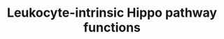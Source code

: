 ---
annotations:
- id: CL:0000738
  parent: native cell
  type: Cell Type Ontology
  value: leukocyte
- id: PW:0001515
  parent: signaling pathway
  type: Pathway Ontology
  value: Hippo signaling pathway
- id: CL:0000084
  parent: native cell
  type: Cell Type Ontology
  value: T cell
- id: DOID:162
  parent: disease of cellular proliferation
  type: Disease Ontology
  value: cancer
- id: PW:0000023
  parent: regulatory pathway
  type: Pathway Ontology
  value: immune response pathway
authors:
- Ariutta
- Marvin M2
- Elisson nl
- Fehrhart
- Eweitz
description: 'The Hippo signaling pathway can regulate T lymphocyte proliferation
  and survival, giving rise to implications for cancer and immunology.  Solid lines:
  direct interactions Dotted lines: indirect (or not fully delineated) mechanisms'
last-edited: 2021-12-23
organisms:
- Homo sapiens
redirect_from:
- /index.php/Pathway:WP4542
- /instance/WP4542
revision: null
schema-jsonld:
- '@context': https://schema.org/
  '@id': https://wikipathways.github.io/pathways/WP4542.html
  '@type': Dataset
  creator:
    '@type': Organization
    name: WikiPathways
  description: 'The Hippo signaling pathway can regulate T lymphocyte proliferation
    and survival, giving rise to implications for cancer and immunology.  Solid lines:
    direct interactions Dotted lines: indirect (or not fully delineated) mechanisms'
  keywords:
  - ADAP
  - BLIMP1
  - Blimp1
  - CCR7
  - CD19
  - FOXO1
  - FOXO3
  - FOXO4
  - FOXO6
  - FOXP3
  - Kindlin-3
  - LATS1
  - LATS2
  - LFA-1
  - LPL
  - Lymphocyte motility, migration,
  - MOB1
  - MST1
  - MST2
  - NDR1
  - NDR2
  - NORE1B
  - RAB13
  - RAP
  - RAP1
  - RAPL
  - RHOA
  - Rac1
  - SAV1
  - SKAP
  - TAZ
  - TEAD1
  - TEAD2
  - TEAD3
  - TEAD4
  - YAP
  - YAP1
  - YWHAQ
  - integrins
  - miR-21
  - p38MAPK
  - thymic egress
  license: CC0
  name: Leukocyte-intrinsic Hippo pathway functions
seo: CreativeWork
title: Leukocyte-intrinsic Hippo pathway functions
wpid: WP4542
---